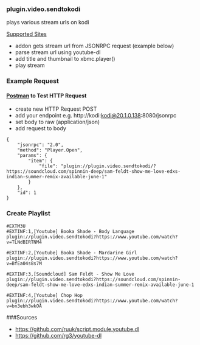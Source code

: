 ### plugin.video.sendtokodi

plays various stream urls on kodi

[Supported Sites](https://rg3.github.io/youtube-dl/supportedsites.html)

- addon gets stream url from JSONRPC request (example below)
- parse stream url using youtube-dl
- add title and thumbnail to xbmc.player()
- play stream

### Example Request

#### [Postman](https://www.getpostman.com/) to Test HTTP Request

- create new HTTP Request POST
- add your endpoint e.g. http://kodi:kodi@20.1.0.138:8080/jsonrpc
- set body to raw (application/json)
- add request to body
```
{
	"jsonrpc": "2.0",
	"method": "Player.Open",
	"params": {
		"item": {
			"file": "plugin://plugin.video.sendtokodi/?https://soundcloud.com/spinnin-deep/sam-feldt-show-me-love-edxs-indian-summer-remix-available-june-1"
		}
	},
	"id": 1
}
```

### Create Playlist
```
#EXTM3U
#EXTINF:1,[Youtube] Booka Shade - Body Language
plugin://plugin.video.sendtokodi?https://www.youtube.com/watch?v=TLNdBIRTNM4

#EXTINF:2,[Youtube] Booka Shade - Mardarine Girl
plugin://plugin.video.sendtokodi?https://www.youtube.com/watch?v=BfEa04s8s7M

#EXTINF:3,[Soundcloud] Sam Feldt - Show Me Love
plugin://plugin.video.sendtokodi?https://soundcloud.com/spinnin-deep/sam-feldt-show-me-love-edxs-indian-summer-remix-available-june-1
 
#EXTINF:4,[Youtube] Chop Hop
plugin://plugin.video.sendtokodi?https://www.youtube.com/watch?v=bn3ebh3wkOA
```

###Sources

- https://github.com/ruuk/script.module.youtube.dl
- https://github.com/rg3/youtube-dl